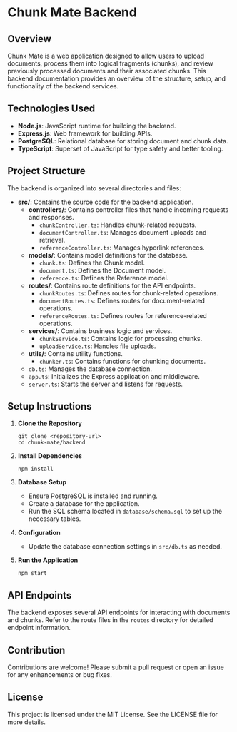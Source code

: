 # Chunk Mate Backend

## Overview
Chunk Mate is a web application designed to allow users to upload documents, process them into logical fragments (chunks), and review previously processed documents and their associated chunks. This backend documentation provides an overview of the structure, setup, and functionality of the backend services.

## Technologies Used
- **Node.js**: JavaScript runtime for building the backend.
- **Express.js**: Web framework for building APIs.
- **PostgreSQL**: Relational database for storing document and chunk data.
- **TypeScript**: Superset of JavaScript for type safety and better tooling.

## Project Structure
The backend is organized into several directories and files:

- **src/**: Contains the source code for the backend application.
  - **controllers/**: Contains controller files that handle incoming requests and responses.
    - `chunkController.ts`: Handles chunk-related requests.
    - `documentController.ts`: Manages document uploads and retrieval.
    - `referenceController.ts`: Manages hyperlink references.
  - **models/**: Contains model definitions for the database.
    - `chunk.ts`: Defines the Chunk model.
    - `document.ts`: Defines the Document model.
    - `reference.ts`: Defines the Reference model.
  - **routes/**: Contains route definitions for the API endpoints.
    - `chunkRoutes.ts`: Defines routes for chunk-related operations.
    - `documentRoutes.ts`: Defines routes for document-related operations.
    - `referenceRoutes.ts`: Defines routes for reference-related operations.
  - **services/**: Contains business logic and services.
    - `chunkService.ts`: Contains logic for processing chunks.
    - `uploadService.ts`: Handles file uploads.
  - **utils/**: Contains utility functions.
    - `chunker.ts`: Contains functions for chunking documents.
  - `db.ts`: Manages the database connection.
  - `app.ts`: Initializes the Express application and middleware.
  - `server.ts`: Starts the server and listens for requests.

## Setup Instructions
1. **Clone the Repository**
   ```
   git clone <repository-url>
   cd chunk-mate/backend
   ```

2. **Install Dependencies**
   ```
   npm install
   ```

3. **Database Setup**
   - Ensure PostgreSQL is installed and running.
   - Create a database for the application.
   - Run the SQL schema located in `database/schema.sql` to set up the necessary tables.

4. **Configuration**
   - Update the database connection settings in `src/db.ts` as needed.

5. **Run the Application**
   ```
   npm start
   ```

## API Endpoints
The backend exposes several API endpoints for interacting with documents and chunks. Refer to the route files in the `routes` directory for detailed endpoint information.

## Contribution
Contributions are welcome! Please submit a pull request or open an issue for any enhancements or bug fixes.

## License
This project is licensed under the MIT License. See the LICENSE file for more details.